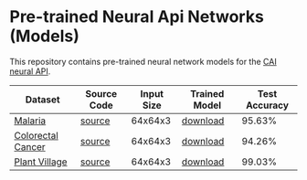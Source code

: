 # Pre-trained Neural Api Networks (Models)
This repository contains pre-trained neural network models for the [CAI neural API](https://github.com/joaopauloschuler/neural-api).

| Dataset | Source Code | Input Size | Trained Model | Test Accuracy |
|---------|-------------|------------|---------------|---------------|
| [Malaria](https://www.tensorflow.org/datasets/catalog/malaria)|[source](https://github.com/joaopauloschuler/neural-api/tree/master/examples/MalariaImageClassification)|64x64x3|[download](https://github.com/joaopauloschuler/pre-trained-neural-api-networks/tree/main/image-classification/malaria)|95.63%|
| [Colorectal Cancer](https://www.tensorflow.org/datasets/catalog/colorectal_histology)|[source](https://github.com/joaopauloschuler/neural-api/tree/master/examples/ColorectalImageClassification)|64x64x3|[download](https://github.com/joaopauloschuler/pre-trained-neural-api-networks/tree/main/image-classification/colorectal-cancer)|94.26%
| [Plant Village](https://www.kaggle.com/datasets/emmarex/plantdisease)|[source](https://github.com/joaopauloschuler/neural-api/blob/master/examples/SimplePlantLeafDisease/SimplePlantLeafDisease.pas)|64x64x3|[download](https://github.com/joaopauloschuler/pre-trained-neural-api-networks/tree/main/image-classification/plant-leaf-disease)|99.03%

